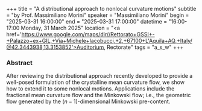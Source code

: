 +++
title = "A distributional approach to nonlocal curvature motions"
subtitle = "by Prof. Massimiliano Morini"
speaker = "Massimiliano Morini"
begin = "2025-03-31 16:00:00"
end = "2025-03-31 17:00:00"
datetime = "16:00-17:00 Monday, 31 March 2025"
location = "<a href='https://www.google.com/maps/dir//Rettorato+GSSI+-+Palazzo+ex+GIL,+Via+Michele+Iacobucci,+2,+67100+L'Aquila+AQ,+Italy/@42.3443938,13.3153852'>Auditorium, Rectorate</a>"
tags = "a_s_w"
+++

### Abstract
After reviewing the distributional approach recently developed to provide a well-posed formulation of the crystalline mean curvature flow, we show how to extend it to some nonlocal motions. Applications include the fractional mean curvature flow and the Minkowski flow; i.e., the geometric flow generated by the $(n-1)$-dimensional Minkowski pre-content.
